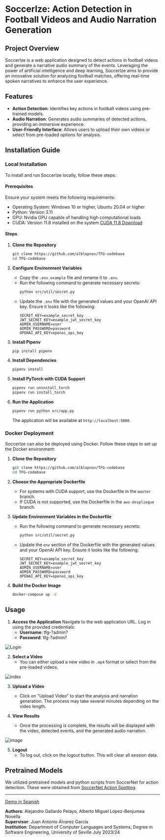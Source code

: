 
# SoccerIze: Action Detection in Football Videos and Audio Narration Generation

## Project Overview

SoccerIze is a web application designed to detect actions in football videos and generate a narrative audio summary of the events. Leveraging the power of artificial intelligence and deep learning, SoccerIze aims to provide an innovative solution for analyzing football matches, offering real-time spoken narratives to enhance the user experience.

## Features

- **Action Detection**: Identifies key actions in football videos using pre-trained models.
- **Audio Narration**: Generates audio summaries of detected actions, providing an immersive experience.
- **User-Friendly Interface**: Allows users to upload their own videos or select from pre-loaded options for analysis.

## Installation Guide

### Local Installation

To install and run SoccerIze locally, follow these steps:

#### Prerequisites

Ensure your system meets the following requirements:
- Operating System: Windows 10 or higher, Ubuntu 20.04 or higher
- Python: Version 3.11
- GPU: Nvidia GPU capable of handling high computational loads
- CUDA: Version 11.8 installed on the system [CUDA 11.8 Download](https://developer.nvidia.com/cuda-11-8-0-download-archive)

#### Steps

1. **Clone the Repository**
   ```bash
   git clone https://github.com/alblopnov/TFG-codebase
   cd TFG-codebase
   ```

2. **Configure Environment Variables**
   - Copy the `.env.example` file and rename it to `.env`.
   - Run the following command to generate necessary secrets:
     ```bash
     python src/util/secret.py
     ```
   - Update the `.env` file with the generated values and your OpenAI API key. Ensure it looks like the following:
     ```
     SECRET_KEY=example_secret_key
     JWT_SECRET_KEY=example_jwt_secret_key
     ADMIN_USERNAME=user
     ADMIN_PASSWORD=password
     OPENAI_API_KEY=openai_api_key
     ```

3. **Install Pipenv**
   ```bash
   pip install pipenv
   ```

4. **Install Dependencies**
   ```bash
   pipenv install
   ```

5. **Install PyTorch with CUDA Support**
   ```bash
   pipenv run uninstall_torch
   pipenv run install_torch 
   ```

6. **Run the Application**
   ```bash
   pipenv run python src/app.py
   ```
   The application will be available at `http://localhost:5000`.

### Docker Deployment

SoccerIze can also be deployed using Docker. Follow these steps to set up the Docker environment:

1. **Clone the Repository**
   ```bash
   git clone https://github.com/alblopnov/TFG-codebase
   cd TFG-codebase
   ```

2. **Choose the Appropriate Dockerfile**
   - For systems with CUDA support, use the Dockerfile in the `master` branch.
   - If CUDA is not supported, use the Dockerfile in the `aws-despliegue` branch.
     
3. **Update Environment Variables in the Dockerfile**
   - Run the following command to generate necessary secrets:
     ```bash
     python src/util/secret.py
     ```
   - Update the `env` section of the Dockerfile with the generated values and your OpenAI API key. Ensure it looks like the following:
     ```
     SECRET_KEY=example_secret_key
     JWT_SECRET_KEY=example_jwt_secret_key
     ADMIN_USERNAME=user
     ADMIN_PASSWORD=password
     OPENAI_API_KEY=openai_api_key
     ```

3. **Build the Docker Image**
   ```bash
   docker-compose up -d
   ```

## Usage

1. **Access the Application**
   Navigate to the web application URL. Log in using the provided credentials:
   - **Username**: tfg-?admin?
   - **Password**: tfg-?admin?
     
![Login](https://github.com/alblopnov/TFG-codebase/assets/74500641/39182fd3-24c7-4a28-86c4-01a46fd0602e)

2. **Select a Video**
   - You can either upload a new video in `.mp4` format or select from the pre-loaded videos.

![index](https://github.com/alblopnov/TFG-codebase/assets/74500641/86ffaa5a-c9d9-4294-8b64-03db5c64873f)

3. **Upload a Video**
   - Click on "Upload Video" to start the analysis and narration generation. The process may take several minutes depending on the video length.

4. **View Results**
   - Once the processing is complete, the results will be displayed with the video, detected events, and the generated audio narration.

![image](https://github.com/alblopnov/TFG-codebase/assets/74500641/6d4ad938-f7b0-414d-8ae2-971643cde573)

5. **Logout**
   - To log out, click on the logout button. This will clear all session data.

## Pretrained Models

We utilized pretrained models and python scripts from SoccerNet for action detection. These were obtained from [SoccerNet Action Spotting](https://github.com/jhong93/spot).

---
[Demo in Spanish](https://uses0-my.sharepoint.com/:v:/g/personal/alblopnov_alum_us_es/Eb5Rkjln0DFCu78LBa8nPdsBL-eM52VzYIItIIUc3Ve_Zw?nav=eyJyZWZlcnJhbEluZm8iOnsicmVmZXJyYWxBcHAiOiJTdHJlYW1XZWJBcHAiLCJyZWZlcnJhbFZpZXciOiJTaGFyZURpYWxvZy1MaW5rIiwicmVmZXJyYWxBcHBQbGF0Zm9ybSI6IldlYiIsInJlZmVycmFsTW9kZSI6InZpZXcifX0%3D&e=46xHLU)

**Authors**: Alejandro Gallardo Pelayo, Alberto Miguel López-Benjumea Novella  
**Supervisor**: Juan Antonio Álvarez García  
**Institution**: Department of Computer Languages and Systems, Degree in Software Engineering, University of Seville July 2023/24
